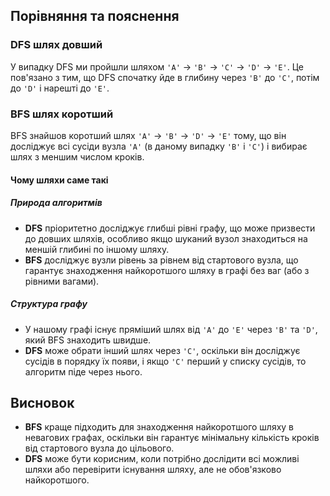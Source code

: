 ## Порівняння та пояснення

### DFS шлях довший

У випадку DFS ми пройшли шляхом `'A'` → `'B'` → `'C'` → `'D'` → `'E'`. Це пов'язано з тим, що DFS спочатку йде в глибину через `'B'` до `'C'`, потім до `'D'` і нарешті до `'E'`.

### BFS шлях коротший

BFS знайшов коротший шлях `'A'` → `'B'` → `'D'` → `'E'` тому, що він досліджує всі сусіди вузла `'A'` (в даному випадку `'B'` і `'C'`) і вибирає шлях з меншим числом кроків.

#### Чому шляхи саме такі

##### Природа алгоритмів

- **DFS** пріоритетно досліджує глибші рівні графу, що може призвести до довших шляхів, особливо якщо шуканий вузол знаходиться на меншій глибині по іншому шляху.
- **BFS** досліджує вузли рівень за рівнем від стартового вузла, що гарантує знаходження найкоротшого шляху в графі без ваг (або з рівними вагами).

##### Структура графу

- У нашому графі існує пряміший шлях від `'A'` до `'E'` через `'B'` та `'D'`, який BFS знаходить швидше.
- **DFS** може обрати інший шлях через `'C'`, оскільки він досліджує сусідів в порядку їх появи, і якщо `'C'` перший у списку сусідів, то алгоритм піде через нього.

## Висновок

- **BFS** краще підходить для знаходження найкоротшого шляху в невагових графах, оскільки він гарантує мінімальну кількість кроків від стартового вузла до цільового.
- **DFS** може бути корисним, коли потрібно дослідити всі можливі шляхи або перевірити існування шляху, але не обов'язково найкоротшого.
